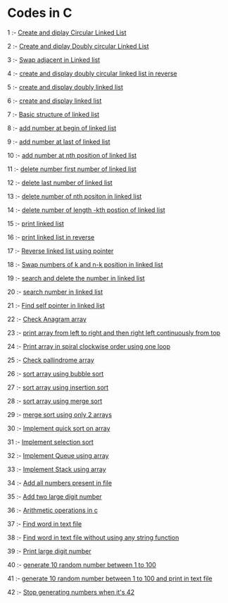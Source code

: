 # Codes in C

1 :- <a href="https://github.com/Kunalkshrivastava/Codes/blob/master/Linked%20List/cll.c">Create and diplay Circular Linked List</a>

2 :- <a href="https://github.com/Kunalkshrivastava/Codes/blob/master/Linked%20List/dcll.c">Create and diplay Doubly circular Linked List</a>

3 :- <a href="https://github.com/Kunalkshrivastava/Codes/blob/master/Linked%20List/llswapadjacent.c">Swap adjacent in Linked list</a>

4 :- <a href="https://github.com/Kunalkshrivastava/Codes/blob/master/Linked%20List/dcllreverse.c">create and display doubly circular linked list in reverse</a>

5 :- <a href="https://github.com/Kunalkshrivastava/Codes/blob/master/Linked%20List/dll.c">create and display doubly linked list</a>

6 :- <a href="https://github.com/Kunalkshrivastava/Codes/blob/master/Linked%20List/linkedlist.c">create and display linked list</a>

7 :- <a href="https://github.com/Kunalkshrivastava/Codes/blob/master/Linked%20List/ll1.c">Basic structure of linked list</a>

8 :- <a href="https://github.com/Kunalkshrivastava/Codes/blob/master/Linked%20List/lladdatbegin.c">add number at begin of linked list</a>

9 :- <a href="https://github.com/Kunalkshrivastava/Codes/blob/master/Linked%20List/lladdatlast.c">add number at last of linked list</a>

10 :- <a href="https://github.com/Kunalkshrivastava/Codes/blob/master/Linked%20List/lladdatn.c">add number at nth position of linked list</a>

11 :- <a href="https://github.com/Kunalkshrivastava/Codes/blob/master/Linked%20List/lldeletefirst.c">delete number first number of linked list</a>

12 :- <a href="https://github.com/Kunalkshrivastava/Codes/blob/master/Linked%20List/lldeletelast.c">delete last number of linked list</a>

13 :- <a href="https://github.com/Kunalkshrivastava/Codes/blob/master/Linked%20List/lldeleten.c">delete number of nth positon in linked list</a>

14 :- <a href="https://github.com/Kunalkshrivastava/Codes/blob/master/Linked%20List/llkfromlast.c">delete number of length -kth postion of linked list</a>

15 :- <a href="https://github.com/Kunalkshrivastava/Codes/blob/master/Linked%20List/llprint.c">print linked list</a>

16 :- <a href="https://github.com/Kunalkshrivastava/Codes/blob/master/Linked%20List/llreverse.c">print linked list in reverse</a>

17 :- <a href="https://github.com/Kunalkshrivastava/Codes/blob/master/Linked%20List/llreversewithpointer.c">Reverse linked list using pointer</a>

18 :- <a href="https://github.com/Kunalkshrivastava/Codes/blob/master/Linked%20List/llswapk.c">Swap numbers of k and n-k position in linked list</a>

19 :- <a href="https://github.com/Kunalkshrivastava/Codes/blob/master/Linked%20List/llsearchndel.c">search and delete the number in linked list</a>

20 :- <a href="https://github.com/Kunalkshrivastava/Codes/blob/master/Linked%20List/llsearchno.c">search number in linked list</a>

21 :- <a href="https://github.com/Kunalkshrivastava/Codes/blob/master/Linked%20List/llselfpointer.c">Find self pointer in linked list</a>

22 :- <a href="https://github.com/Kunalkshrivastava/Codes/blob/master/Array/anagram.c">Check Anagram array</a>

23 :- <a href="https://github.com/Kunalkshrivastava/Codes/blob/master/Array/arraylrrl.c">print array from left to right and then right left continuously from top</a>

24 :- <a href="https://github.com/Kunalkshrivastava/Codes/blob/master/Array/arrayspiral.c">Print array in spiral clockwise order using one loop</a>

25 :- <a href="https://github.com/Kunalkshrivastava/Codes/blob/master/Array/pallindrome.c">Check pallindrome array</a>

26 :- <a href="https://github.com/Kunalkshrivastava/Codes/blob/master/Sorting/bubblesort.c">sort array using bubble sort</a>

27 :- <a href="https://github.com/Kunalkshrivastava/Codes/blob/master/Sorting/insertionsort.c">sort array using insertion sort</a>

28 :- <a href="https://github.com/Kunalkshrivastava/Codes/blob/master/Sorting/mergesort.c">sort array using merge sort</a>

29 :- <a href="https://github.com/Kunalkshrivastava/Codes/blob/master/Sorting/mergesort1.c">merge sort using only 2 arrays</a>

30 :- <a href="https://github.com/Kunalkshrivastava/Codes/blob/master/Sorting/quicksort.c">Implement quick sort on array</a>

31 :- <a href="https://github.com/Kunalkshrivastava/Codes/blob/master/Sorting/selectionsort.c">Implement selection sort</a>

32 :- <a href="https://github.com/Kunalkshrivastava/Codes/blob/master/Stack%20and%20Queue/queuearray.c">Implement Queue using array</a>

33 :- <a href="https://github.com/Kunalkshrivastava/Codes/blob/master/Stack%20and%20Queue/stackarray.c">Implement Stack using array</a>

34 :- <a href="https://github.com/Kunalkshrivastava/Codes/blob/master/number%20string%20file/addallno.c">Add all numbers present in file</a>

35 :- <a href="https://github.com/Kunalkshrivastava/Codes/blob/master/number%20string%20file/addtwolargeno.c">Add two large digit number</a>

36 :- <a href="https://github.com/Kunalkshrivastava/Codes/blob/master/number%20string%20file/arithmetic.c">Arithmetic operations in c</a>

37 :- <a href="https://github.com/Kunalkshrivastava/Codes/blob/master/number%20string%20file/findword.c">Find word in text file</a>

38 :- <a href="https://github.com/Kunalkshrivastava/Codes/blob/master/number%20string%20file/findword2.c">Find word in text file without using any string function</a>

39 :- <a href="https://github.com/Kunalkshrivastava/Codes/blob/master/number%20string%20file/largeno.c">Print large digit number</a>

40 :- <a href="https://github.com/Kunalkshrivastava/Codes/blob/master/number%20string%20file/random.c">generate 10 random number between 1 to 100</a>

41 :- <a href="https://github.com/Kunalkshrivastava/Codes/blob/master/number%20string%20file/randominfile.c">generate 10 random number between 1 to 100 and print in text file</a>

42 :- <a href="https://github.com/Kunalkshrivastava/Codes/blob/master/number%20string%20file/stopon42.c">Stop generating numbers when it's 42</a>
